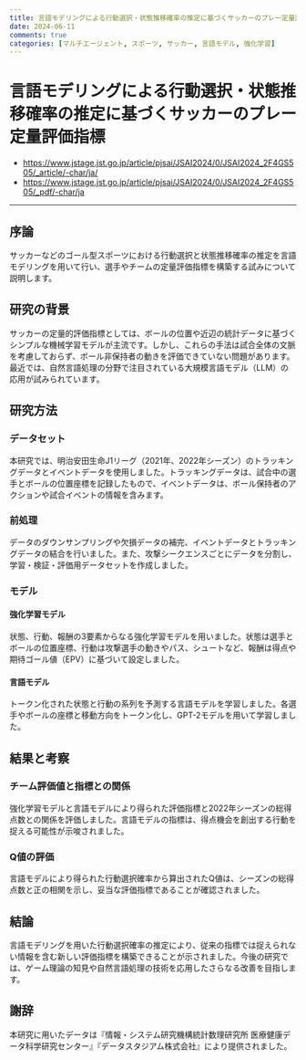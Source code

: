 ```yaml
---
title: 言語モデリングによる行動選択・状態推移確率の推定に基づくサッカーのプレー定量評価指標
date: 2024-06-11
comments: true
categories: [マルチエージェント, スポーツ, サッカー, 言語モデル, 強化学習]
---
```


# 言語モデリングによる行動選択・状態推移確率の推定に基づくサッカーのプレー定量評価指標
- <https://www.jstage.jst.go.jp/article/pjsai/JSAI2024/0/JSAI2024_2F4GS505/_article/-char/ja/>
- <https://www.jstage.jst.go.jp/article/pjsai/JSAI2024/0/JSAI2024_2F4GS505/_pdf/-char/ja>

---
## 序論
サッカーなどのゴール型スポーツにおける行動選択と状態推移確率の推定を言語モデリングを用いて行い、選手やチームの定量評価指標を構築する試みについて説明します。

## 研究の背景
サッカーの定量的評価指標としては、ボールの位置や近辺の統計データに基づくシンプルな機械学習モデルが主流です。しかし、これらの手法は試合全体の文脈を考慮しておらず、ボール非保持者の動きを評価できていない問題があります。最近では、自然言語処理の分野で注目されている大規模言語モデル（LLM）の応用が試みられています。

## 研究方法
### データセット
本研究では、明治安田生命J1リーグ（2021年、2022年シーズン）のトラッキングデータとイベントデータを使用しました。トラッキングデータは、試合中の選手とボールの位置座標を記録したもので、イベントデータは、ボール保持者のアクションや試合イベントの情報を含みます。

### 前処理
データのダウンサンプリングや欠損データの補完、イベントデータとトラッキングデータの結合を行いました。また、攻撃シークエンスごとにデータを分割し、学習・検証・評価用データセットを作成しました。

### モデル
#### 強化学習モデル
状態、行動、報酬の3要素からなる強化学習モデルを用いました。状態は選手とボールの位置座標、行動は攻撃選手の動きやパス、シュートなど、報酬は得点や期待ゴール値（EPV）に基づいて設定しました。

#### 言語モデル
トークン化された状態と行動の系列を予測する言語モデルを学習しました。各選手やボールの座標と移動方向をトークン化し、GPT-2モデルを用いて学習しました。

## 結果と考察
### チーム評価値と指標との関係
強化学習モデルと言語モデルにより得られた評価指標と2022年シーズンの総得点数との関係を評価しました。言語モデルの指標は、得点機会を創出する行動を捉える可能性が示唆されました。

### Q値の評価
言語モデルにより得られた行動選択確率から算出されたQ値は、シーズンの総得点数と正の相関を示し、妥当な評価指標であることが確認されました。

## 結論
言語モデリングを用いた行動選択確率の推定により、従来の指標では捉えられない情報を含む新しい評価指標を構築できることが示されました。今後の研究では、ゲーム理論の知見や自然言語処理の技術を応用したさらなる改善を目指します。

## 謝辞
本研究に用いたデータは『情報・システム研究機構統計数理研究所 医療健康データ科学研究センター』『データスタジアム株式会社』により提供されました。
